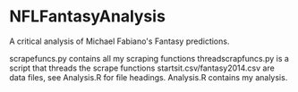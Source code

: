 NFLFantasyAnalysis
==================

A critical analysis of Michael Fabiano's Fantasy predictions.

scrapefuncs.py contains all my scraping functions
threadscrapfuncs.py is a script that threads the scrape functions
startsit.csv/fantasy2014.csv are data files, see Analysis.R for file headings.
Analysis.R contains my analysis. 
